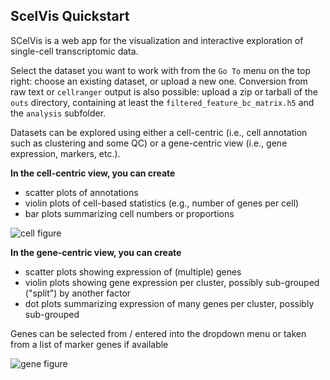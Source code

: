 ## ScelVis Quickstart

SCelVis is a web app for the visualization and interactive exploration of single-cell transcriptomic data.

Select the dataset you want to work with from the `Go To` menu on the top right:
choose an existing dataset, or upload a new one.
Conversion from raw text or `cellranger` output is also possible:
upload a zip or tarball of the `outs` directory, containing at least the `filtered_feature_bc_matrix.h5` and the `analysis` subfolder.

Datasets can be explored using either a cell-centric (i.e., cell annotation such as clustering and some QC) or a gene-centric view (i.e., gene expression, markers, etc.).

**In the cell-centric view, you can create**

* scatter plots of annotations
* violin plots of cell-based statistics (e.g., number of genes per cell)
* bar plots summarizing cell numbers or proportions

![cell figure](assets/cells.png)

**In the gene-centric view, you can create**

* scatter plots showing expression of (multiple) genes
* violin plots showing gene expression per cluster, possibly sub-grouped ("split") by another factor
* dot plots summarizing expression of many genes per cluster, possibly sub-grouped

Genes can be selected from / entered into the dropdown menu or taken from a list of marker genes if available

![gene figure](assets/genes.png)
